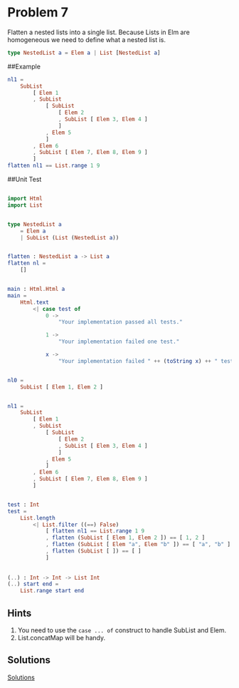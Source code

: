 # Problem 7
Flatten a nested lists into a single list. Because Lists in Elm are homogeneous we need to define what a nested list is. 

```elm
type NestedList a = Elem a | List [NestedList a]
```

##Example
```elm
nl1 =
    SubList
        [ Elem 1
        , SubList
            [ SubList
                [ Elem 2
                , SubList [ Elem 3, Elem 4 ]
                ]
            , Elem 5
            ]
        , Elem 6
        , SubList [ Elem 7, Elem 8, Elem 9 ]
        ]
flatten nl1 == List.range 1 9
```

##Unit Test
```elm

import Html
import List


type NestedList a
    = Elem a
    | SubList (List (NestedList a))


flatten : NestedList a -> List a
flatten nl =
    []


main : Html.Html a
main =
    Html.text
        <| case test of
            0 ->
                "Your implementation passed all tests."

            1 ->
                "Your implementation failed one test."

            x ->
                "Your implementation failed " ++ (toString x) ++ " tests."


nl0 =
    SubList [ Elem 1, Elem 2 ]


nl1 =
    SubList
        [ Elem 1
        , SubList
            [ SubList
                [ Elem 2
                , SubList [ Elem 3, Elem 4 ]
                ]
            , Elem 5
            ]
        , Elem 6
        , SubList [ Elem 7, Elem 8, Elem 9 ]
        ]


test : Int
test =
    List.length
        <| List.filter ((==) False)
            [ flatten nl1 == List.range 1 9
            , flatten (SubList [ Elem 1, Elem 2 ]) == [ 1, 2 ]
            , flatten (SubList [ Elem "a", Elem "b" ]) == [ "a", "b" ]
            , flatten (SubList [ ]) == [ ]
            ]
            
            
(..) : Int -> Int -> List Int
(..) start end =
    List.range start end
```

## Hints
1. You need to use the ```case ... of``` construct to handle SubList and Elem.
2. List.concatMap will be handy.

## Solutions
[Solutions](../s/s07.md)